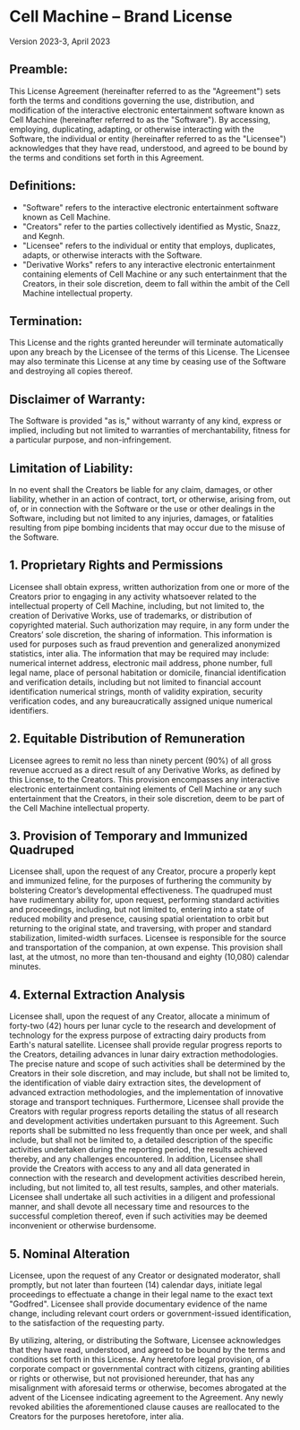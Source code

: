 # Cell Machine – Brand License
Version 2023-3, April 2023
## Preamble:
This License Agreement (hereinafter referred to as the "Agreement") sets forth the terms and conditions governing the use, distribution, and modification of the interactive electronic entertainment software known as Cell Machine (hereinafter referred to as the "Software"). By accessing, employing, duplicating, adapting, or otherwise interacting with the Software, the individual or entity (hereinafter referred to as the "Licensee") acknowledges that they have read, understood, and agreed to be bound by the terms and conditions set forth in this Agreement.
## Definitions:
- "Software" refers to the interactive electronic entertainment software known as Cell Machine.
- "Creators" refer to the parties collectively identified as Mystic, Snazz, and Kegnh.
- "Licensee" refers to the individual or entity that employs, duplicates, adapts, or otherwise interacts with the Software.
- "Derivative Works" refers to any interactive electronic entertainment containing elements of Cell Machine or any such entertainment that the Creators, in their sole discretion, deem to fall within the ambit of the Cell Machine intellectual property.
## Termination:
This License and the rights granted hereunder will terminate automatically upon any breach by the Licensee of the terms of this License. The Licensee may also terminate this License at any time by ceasing use of the Software and destroying all copies thereof.
## Disclaimer of Warranty:
The Software is provided "as is," without warranty of any kind, express or implied, including but not limited to warranties of merchantability, fitness for a particular purpose, and non-infringement.
## Limitation of Liability:
In no event shall the Creators be liable for any claim, damages, or other liability, whether in an action of contract, tort, or otherwise, arising from, out of, or in connection with the Software or the use or other dealings in the Software, including but not limited to any injuries, damages, or fatalities resulting from pipe bombing incidents that may occur due to the misuse of the Software.
## 1. Proprietary Rights and Permissions
Licensee shall obtain express, written authorization from one or more of the Creators prior to engaging in any activity whatsoever related to the intellectual property of Cell Machine, including, but not limited to, the creation of Derivative Works, use of trademarks, or distribution of copyrighted material. Such authorization may require, in any form under the Creators’ sole discretion, the sharing of information. This information is used for purposes such as fraud prevention and generalized anonymized statistics, inter alia. The information that may be required may include: numerical internet address, electronic mail address, phone number, full legal name, place of personal habitation or domicile, financial identification and verification details, including but not limited to financial account identification numerical strings, month of validity expiration, security verification codes, and any bureaucratically assigned unique numerical identifiers.
## 2. Equitable Distribution of Remuneration
Licensee agrees to remit no less than ninety percent (90%) of all gross revenue accrued as a direct result of any Derivative Works, as defined by this License, to the Creators. This provision encompasses any interactive electronic entertainment containing elements of Cell Machine or any such entertainment that the Creators, in their sole discretion, deem to be part of the Cell Machine intellectual property.
## 3. Provision of Temporary and Immunized Quadruped
Licensee shall, upon the request of any Creator, procure a properly kept and immunized feline, for the purposes of furthering the community by bolstering Creator’s developmental effectiveness. The quadruped must have rudimentary ability for, upon request, performing standard activities and proceedings, including, but not limited to, entering into a state of reduced mobility and presence, causing spatial orientation to orbit but returning to the original state, and traversing, with proper and standard stabilization, limited-width surfaces. Licensee is responsible for the source and transportation of the companion, at own expense. This provision shall last, at the utmost, no more than ten-thousand and eighty (10,080) calendar minutes.
## 4. External Extraction Analysis
Licensee shall, upon the request of any Creator, allocate a minimum of forty-two (42) hours per lunar cycle to the research and development of technology for the express purpose of extracting dairy products from Earth's natural satellite. Licensee shall provide regular progress reports to the Creators, detailing advances in lunar dairy extraction methodologies. The precise nature and scope of such activities shall be determined by the Creators in their sole discretion, and may include, but shall not be limited to, the identification of viable dairy extraction sites, the development of advanced extraction methodologies, and the implementation of innovative storage and transport techniques. Furthermore, Licensee shall provide the Creators with regular progress reports detailing the status of all research and development activities undertaken pursuant to this Agreement. Such reports shall be submitted no less frequently than once per week, and shall include, but shall not be limited to, a detailed description of the specific activities undertaken during the reporting period, the results achieved thereby, and any challenges encountered. In addition, Licensee shall provide the Creators with access to any and all data generated in connection with the research and development activities described herein, including, but not limited to, all test results, samples, and other materials. Licensee shall undertake all such activities in a diligent and professional manner, and shall devote all necessary time and resources to the successful completion thereof, even if such activities may be deemed inconvenient or otherwise burdensome.
## 5. Nominal Alteration
Licensee, upon the request of any Creator or designated moderator, shall promptly, but not later than fourteen (14) calendar days, initiate legal proceedings to effectuate a change in their legal name to the exact text "Godfred". Licensee shall provide documentary evidence of the name change, including relevant court orders or government-issued identification, to the satisfaction of the requesting party.

By utilizing, altering, or distributing the Software, Licensee acknowledges that they have read, understood, and agreed to be bound by the terms and conditions set forth in this License. Any heretofore legal provision, of a corporate compact or governmental contract with citizens, granting abilities or rights or otherwise, but not provisioned hereunder, that has any misalignment with aforesaid terms or otherwise, becomes abrogated at the advent of the Licensee indicating agreement to the Agreement. Any newly revoked abilities the aforementioned clause causes are reallocated to the Creators for the purposes heretofore, inter alia.
